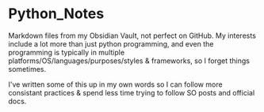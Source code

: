 # Python_Notes
Markdown files from my Obsidian Vault, not perfect on GitHub.  My interests include a lot more than just python programming, and even the programming is typically in multiple platforms/OS/languages/purposes/styles & frameworks, so I forget things sometimes.

I've written some of this up in my own words so I can follow more consistant practices & spend less time trying to follow SO posts and official docs.
